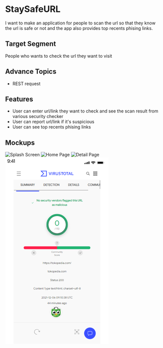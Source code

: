 # StaySafeURL

I want to make an application for people to scan the url so that they know the url is safe or not and the app also provides top recents phising links.

## Target Segment

People who wants to check the url they want to visit 

## Advance Topics

- REST request

## Features

- User can enter url/link they want to check and see the scan result from various security checker
- User can report url/link if it's suspicious
- User can see top recents phising links

## Mockups

![Splash Screen](https://github.com/mekas/mb1313600022/blob/master/1313618013/splashscreen.png)
![Home Page](https://github.com/mekas/mb1313600022/blob/master/1313618013/homepage.png)
![Detail Page](https://github.com/mekas/mb1313600022/blob/master/1313618013/detailpage.png)
![Report Page](https://github.com/mekas/mb1313600022/blob/master/1313618013/reportpage.png)